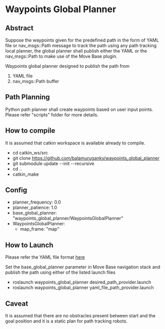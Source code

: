 # Waypoints Global Planner

## Abstract

Suppose the waypoints given for the predefined path in the form of YAML file or nav_msgs::Path message to track the path using any path tracking local planner, the global planner shall publish either the YAML or the nav_msgs::Path to make use of the Move Base plugin.

Waypoints global planner designed to publish the path from
1) YAML file
2) nav_msgs::Path buffer

## Path Planning

Python path planner shall create waypoints based on user input points. Please refer "scripts" folder for more details. 

## How to compile

It is assumed that catkin workspace is available already to compile.
  - cd catkin_ws/src
  - git clone https://github.com/balamuruganky/waypoints_global_planner
  - git submodule update --init --recursive
  - cd ..
  - catkin_make

## Config
  - planner_frequency: 0.0
  - planner_patience: 1.0
  - base_global_planner: "waypoints_global_planner/WaypointsGlobalPlanner"
  - WaypointsGlobalPlanner:
      - map_frame: "map"

## How to Launch

Please refer the YAML file format [here](waypoints_path/waypoints.yaml)

Set the base_global_planner parameter in Move Base navigation stack and publish the path using either of the listed launch files
  - roslaunch waypoints_global_planner desired_path_provider.launch
  - roslaunch waypoints_global_planner yaml_file_path_provider.launch

## Caveat

It is assumed that there are no obstracles present between start and the goal position and it is a static plan for path tracking robots.
